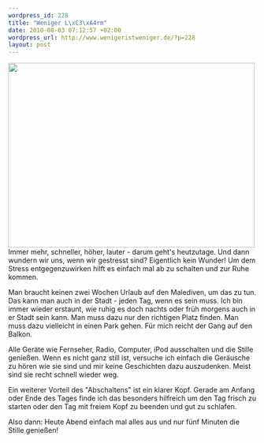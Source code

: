 ```yaml
--- 
wordpress_id: 228
title: "Weniger L\xC3\xA4rm"
date: 2010-08-03 07:12:57 +02:00
wordpress_url: http://www.wenigeristweniger.de/?p=228
layout: post
---
```

<div class="center"><a href="http://www.flickr.com/photos/filicudi/3966095552/"><img src="http://www.wenigeristweniger.de/wp-content/uploads/2010/08/zen-garden-1024-x-768-by-CyboRoZ.jpeg" alt="" title="zen garden 1024 x 768 by CyboRoZ" width="500" height="375" class="aligncenter size-full wp-image-232" /></a>
</div>
Immer mehr, schneller, höher, lauter - darum geht's heutzutage. Und dann wundern wir uns, wenn wir gestresst sind? Eigentlich kein Wunder! Um dem Stress entgegenzuwirken hilft es einfach mal ab zu schalten und zur Ruhe kommen. 

Man braucht keinen zwei Wochen Urlaub auf den Malediven, um das zu tun. Das kann man auch in der Stadt - jeden Tag, wenn es sein muss. Ich bin immer wieder erstaunt, wie ruhig es doch nachts oder früh morgens auch in er Stadt sein kann. Man muss dazu nur den richtigen Platz finden. Man muss dazu vielleicht in einen Park gehen. Für mich reicht der Gang auf den Balkon.

Alle Geräte wie Fernseher, Radio, Computer, iPod ausschalten und die Stille genießen. Wenn es nicht ganz still ist, versuche ich einfach die Geräusche zu hören wie sie sind und mir keine Geschichten dazu auszudenken. Meist sind sie recht schnell wieder weg.

Ein weiterer Vorteil des "Abschaltens" ist ein klarer Kopf. Gerade am Anfang oder Ende des Tages finde ich das besonders hilfreich um den Tag frisch zu starten oder den Tag mit freiem Kopf zu beenden und gut zu schlafen. 

Also dann: Heute Abend einfach mal alles aus und nur fünf Minuten die Stille genießen!

